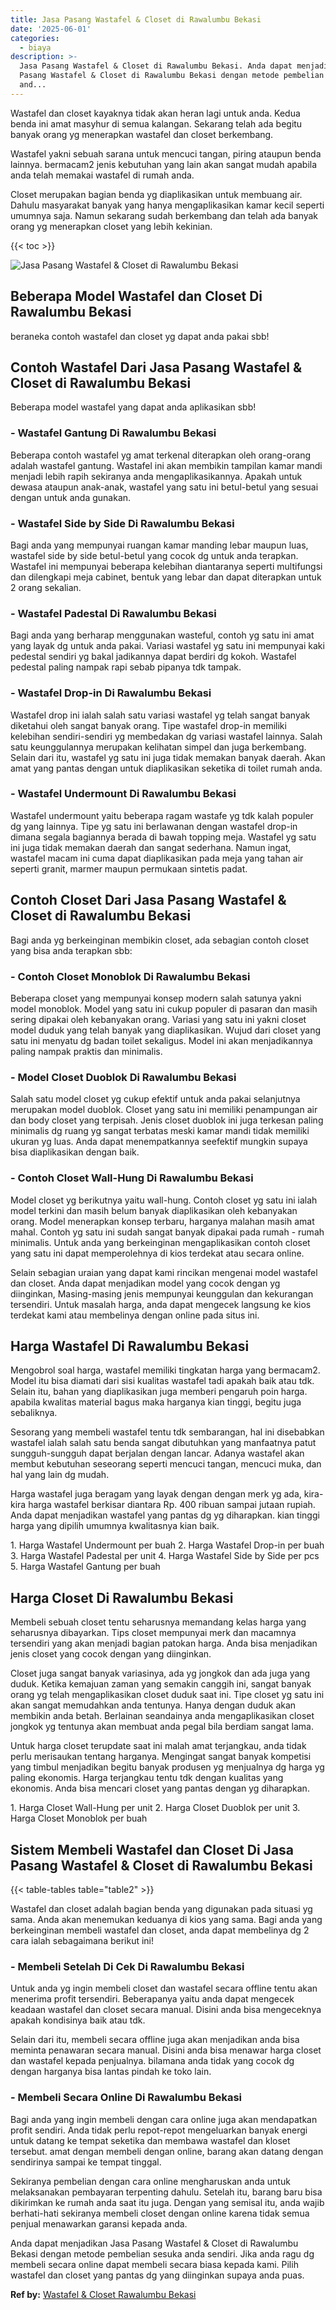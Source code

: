 ```yaml
---
title: Jasa Pasang Wastafel & Closet di Rawalumbu Bekasi
date: '2025-06-01'
categories:
  - biaya
description: >-
  Jasa Pasang Wastafel & Closet di Rawalumbu Bekasi. Anda dapat menjadikan Jasa
  Pasang Wastafel & Closet di Rawalumbu Bekasi dengan metode pembelian sesuka
  and...
---
```


Wastafel dan closet kayaknya tidak akan heran lagi untuk anda. Kedua benda ini amat masyhur di semua kalangan. Sekarang telah ada begitu banyak orang yg menerapkan wastafel dan closet berkembang.

Wastafel yakni sebuah sarana untuk mencuci tangan, piring ataupun benda lainnya. bermacam2 jenis kebutuhan yang lain akan sangat mudah apabila anda telah memakai wastafel di rumah anda.

Closet merupakan bagian benda yg diaplikasikan untuk membuang air. Dahulu masyarakat banyak yang hanya mengaplikasikan kamar kecil seperti umumnya saja. Namun sekarang sudah berkembang dan telah ada banyak orang yg menerapkan closet yang lebih kekinian.

{{< toc >}}

![Jasa Pasang Wastafel & Closet di Rawalumbu Bekasi](/images/wastafel-closet-murah16.png)

## Beberapa Model Wastafel dan Closet Di Rawalumbu Bekasi

beraneka contoh wastafel dan closet yg dapat anda pakai sbb!

## Contoh Wastafel Dari Jasa Pasang Wastafel & Closet di Rawalumbu Bekasi

Beberapa model wastafel yang dapat anda aplikasikan sbb!

### \- Wastafel Gantung Di Rawalumbu Bekasi

Beberapa contoh wastafel yg amat terkenal diterapkan oleh orang-orang adalah wastafel gantung. Wastafel ini akan membikin tampilan kamar mandi menjadi lebih rapih sekiranya anda mengaplikasikannya. Apakah untuk dewasa ataupun anak-anak, wastafel yang satu ini betul-betul yang sesuai dengan untuk anda gunakan.

### \- Wastafel Side by Side Di Rawalumbu Bekasi

Bagi anda yang mempunyai ruangan kamar manding lebar maupun luas, wastafel side by side betul-betul yang cocok dg untuk anda terapkan. Wastafel ini mempunyai beberapa kelebihan diantaranya seperti multifungsi dan dilengkapi meja cabinet, bentuk yang lebar dan dapat diterapkan untuk 2 orang sekalian.

### \- Wastafel Padestal Di Rawalumbu Bekasi

Bagi anda yang berharap menggunakan wasteful, contoh yg satu ini amat yang layak dg untuk anda pakai. Variasi wastafel yg satu ini mempunyai kaki pedestal sendiri yg bakal jadikannya dapat berdiri dg kokoh. Wastafel pedestal paling nampak rapi sebab pipanya tdk tampak.

### \- Wastafel Drop-in Di Rawalumbu Bekasi

Wastafel drop ini ialah salah satu variasi wastafel yg telah sangat banyak diketahui oleh sangat banyak orang. Tipe wastafel drop-in memiliki kelebihan sendiri-sendiri yg membedakan dg variasi wastafel lainnya. Salah satu keunggulannya merupakan kelihatan simpel dan juga berkembang. Selain dari itu, wastafel yg satu ini juga tidak memakan banyak daerah. Akan amat yang pantas dengan untuk diaplikasikan seketika di toilet rumah anda.

### \- Wastafel Undermount Di Rawalumbu Bekasi

Wastafel undermount yaitu beberapa ragam wastafe yg tdk kalah populer dg yang lainnya. Tipe yg satu ini berlawanan dengan wastafel drop-in dimana segala bagiannya berada di bawah topping meja. Wastafel yg satu ini juga tidak memakan daerah dan sangat sederhana. Namun ingat, wastafel macam ini cuma dapat diaplikasikan pada meja yang tahan air seperti granit, marmer maupun permukaan sintetis padat.

## Contoh Closet Dari Jasa Pasang Wastafel & Closet di Rawalumbu Bekasi

Bagi anda yg berkeinginan membikin closet, ada sebagian contoh closet yang bisa anda terapkan sbb:

### \- Contoh Closet Monoblok Di Rawalumbu Bekasi

Beberapa closet yang mempunyai konsep modern salah satunya yakni model monoblok. Model yang satu ini cukup populer di pasaran dan masih sering dipakai oleh kebanyakan orang. Variasi yang satu ini yakni closet model duduk yang telah banyak yang diaplikasikan. Wujud dari closet yang satu ini menyatu dg badan toilet sekaligus. Model ini akan menjadikannya paling nampak praktis dan minimalis.

### \- Model Closet Duoblok Di Rawalumbu Bekasi

Salah satu model closet yg cukup efektif untuk anda pakai selanjutnya merupakan model duoblok. Closet yang satu ini memiliki penampungan air dan body closet yang terpisah. Jenis closet duoblok ini juga terkesan paling minimalis dg ruang yg sangat terbatas meski kamar mandi tidak memiliki ukuran yg luas. Anda dapat menempatkannya seefektif mungkin supaya bisa diaplikasikan dengan baik.

### \- Contoh Closet Wall-Hung Di Rawalumbu Bekasi

Model closet yg berikutnya yaitu wall-hung. Contoh closet yg satu ini ialah model terkini dan masih belum banyak diaplikasikan oleh kebanyakan orang. Model menerapkan konsep terbaru, harganya malahan masih amat mahal. Contoh yg satu ini sudah sangat banyak dipakai pada rumah - rumah minimalis. Untuk anda yang berkeinginan mengaplikasikan contoh closet yang satu ini dapat memperolehnya di kios terdekat atau secara online.

Selain sebagian uraian yang dapat kami rincikan mengenai model wastafel dan closet. Anda dapat menjadikan model yang cocok dengan yg diinginkan, Masing-masing jenis mempunyai keunggulan dan kekurangan tersendiri. Untuk masalah harga, anda dapat mengecek langsung ke kios terdekat kami atau membelinya dengan online pada situs ini.

## Harga Wastafel Di Rawalumbu Bekasi

Mengobrol soal harga, wastafel memiliki tingkatan harga yang bermacam2. Model itu bisa diamati dari sisi kualitas wastafel tadi apakah baik atau tdk. Selain itu, bahan yang diaplikasikan juga memberi pengaruh poin harga. apabila kwalitas material bagus maka harganya kian tinggi, begitu juga sebaliknya.

Sesorang yang membeli wastafel tentu tdk sembarangan, hal ini disebabkan wastafel ialah salah satu benda sangat dibutuhkan yang manfaatnya patut sungguh-sungguh dapat berjalan dengan lancar. Adanya wastafel akan membut kebutuhan seseorang seperti mencuci tangan, mencuci muka, dan hal yang lain dg mudah.

Harga wastafel juga beragam yang layak dengan dengan merk yg ada, kira-kira harga wastafel berkisar diantara Rp. 400 ribuan sampai jutaan rupiah. Anda dapat menjadikan wastafel yang pantas dg yg diharapkan. kian tinggi harga yang dipilih umumnya kwalitasnya kian baik.

1\. Harga Wastafel Undermount per buah 2. Harga Wastafel Drop-in per buah 3. Harga Wastafel Padestal per unit 4. Harga Wastafel Side by Side per pcs 5. Harga Wastafel Gantung per buah

## Harga Closet Di Rawalumbu Bekasi

Membeli sebuah closet tentu seharusnya memandang kelas harga yang seharusnya dibayarkan. Tips closet mempunyai merk dan macamnya tersendiri yang akan menjadi bagian patokan harga. Anda bisa menjadikan jenis closet yang cocok dengan yang diinginkan.

Closet juga sangat banyak variasinya, ada yg jongkok dan ada juga yang duduk. Ketika kemajuan zaman yang semakin canggih ini, sangat banyak orang yg telah mengaplikasikan closet duduk saat ini. Tipe closet yg satu ini akan sangat memudahkan anda tentunya. Hanya dengan duduk akan membikin anda betah. Berlainan seandainya anda mengaplikasikan closet jongkok yg tentunya akan membuat anda pegal bila berdiam sangat lama.

Untuk harga closet terupdate saat ini malah amat terjangkau, anda tidak perlu merisaukan tentang harganya. Mengingat sangat banyak kompetisi yang timbul menjadikan begitu banyak produsen yg menjualnya dg harga yg paling ekonomis. Harga terjangkau tentu tdk dengan kualitas yang ekonomis. Anda bisa mencari closet yang pantas dengan yg diharapkan.

1\. Harga Closet Wall-Hung per unit 2. Harga Closet Duoblok per unit 3. Harga Closet Monoblok per buah

## Sistem Membeli Wastafel dan Closet Di Jasa Pasang Wastafel & Closet di Rawalumbu Bekasi

{{< table-tables table="table2" >}}

Wastafel dan closet adalah bagian benda yang digunakan pada situasi yg sama. Anda akan menemukan keduanya di kios yang sama. Bagi anda yang berkeinginan membeli wastafel dan closet, anda dapat membelinya dg 2 cara ialah sebagaimana berikut ini!

### \- Membeli Setelah Di Cek Di Rawalumbu Bekasi

Untuk anda yg ingin membeli closet dan wastafel secara offline tentu akan menerima profit tersendiri. Beberapanya yaitu anda dapat mengecek keadaan wastafel dan closet secara manual. Disini anda bisa mengeceknya apakah kondisinya baik atau tdk.

Selain dari itu, membeli secara offline juga akan menjadikan anda bisa meminta penawaran secara manual. Disini anda bisa menawar harga closet dan wastafel kepada penjualnya. bilamana anda tidak yang cocok dg dengan harganya bisa lantas pindah ke toko lain.

### \- Membeli Secara Online Di Rawalumbu Bekasi

Bagi anda yang ingin membeli dengan cara online juga akan mendapatkan profit sendiri. Anda tidak perlu repot-repot mengeluarkan banyak energi untuk datang ke tempat seketika dan membawa wastafel dan kloset tersebut. amat dengan membeli dengan online, barang akan datang dengan sendirinya sampai ke tempat tinggal.

Sekiranya pembelian dengan cara online mengharuskan anda untuk melaksanakan pembayaran terpenting dahulu. Setelah itu, barang baru bisa dikirimkan ke rumah anda saat itu juga. Dengan yang semisal itu, anda wajib berhati-hati sekiranya membeli closet dengan online karena tidak semua penjual menawarkan garansi kepada anda.

Anda dapat menjadikan Jasa Pasang Wastafel & Closet di Rawalumbu Bekasi dengan metode pembelian sesuka anda sendiri. Jika anda ragu dg membeli secara online dapat membeli secara biasa kepada kami. Pilih wastafel dan closet yang pantas dg yang diinginkan supaya anda puas.

**Ref by:** [Wastafel & Closet Rawalumbu Bekasi](https://id.wikipedia.org/wiki/Wastafel)
